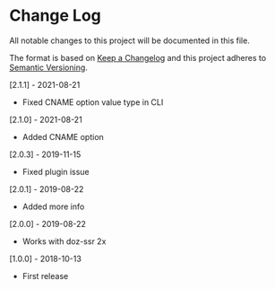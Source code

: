 # Change Log
All notable changes to this project will be documented in this file.

The format is based on [Keep a Changelog](http://keepachangelog.com/)
and this project adheres to [Semantic Versioning](http://semver.org/).

[2.1.1] - 2021-08-21
- Fixed CNAME option value type in CLI

[2.1.0] - 2021-08-21
- Added CNAME option

[2.0.3] - 2019-11-15
- Fixed plugin issue

[2.0.1] - 2019-08-22
- Added more info

[2.0.0] - 2019-08-22
- Works with doz-ssr 2x

[1.0.0] - 2018-10-13
- First release
